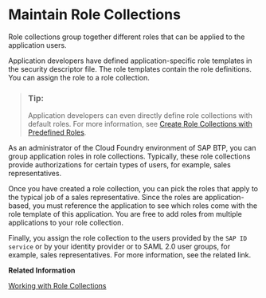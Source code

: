 <!-- loiod5f1612d8230448bb6c02a7d9c8ac0d1 -->

# Maintain Role Collections

Role collections group together different roles that can be applied to the application users.

Application developers have defined application-specific role templates in the security descriptor file. The role templates contain the role definitions. You can assign the role to a role collection.

> ### Tip:  
> Application developers can even directly define role collections with default roles. For more information, see [Create Role Collections with Predefined Roles](../30_development/create-role-collections-with-predefined-roles-fe75054.md).

As an administrator of the Cloud Foundry environment of SAP BTP, you can group application roles in role collections. Typically, these role collections provide authorizations for certain types of users, for example, sales representatives.

Once you have created a role collection, you can pick the roles that apply to the typical job of a sales representative. Since the roles are application-based, you must reference the application to see which roles come with the role template of this application. You are free to add roles from multiple applications to your role collection.

Finally, you assign the role collection to the users provided by the `SAP ID service` or by your identity provider or to SAML 2.0 user groups, for example, sales representatives. For more information, see the related link.

**Related Information**  


[Working with Role Collections](working-with-role-collections-393ea0b.md "You can manage role collections by creating new ones from scratch or by copying an existing one and editing it. You can add or remove roles. You can also add or remove users or user groups to the role collections. This is the assignment or unassignment action. You can drill down all the way to the role definition or to the individual role, user, and user group, and make changes there.")

